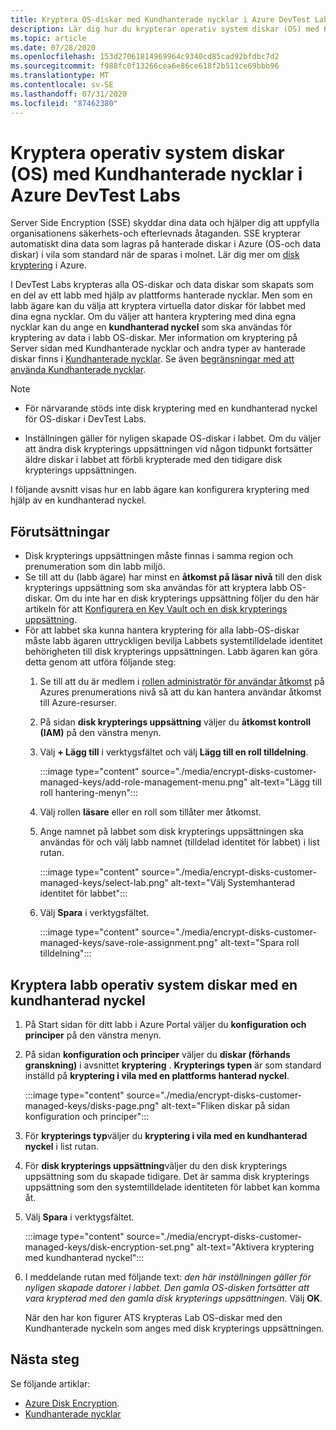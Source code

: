 ```yaml
---
title: Kryptera OS-diskar med Kundhanterade nycklar i Azure DevTest Labs
description: Lär dig hur du krypterar operativ system diskar (OS) med Kundhanterade nycklar i Azure DevTest Labs.
ms.topic: article
ms.date: 07/28/2020
ms.openlocfilehash: 153d27061814969964c9340cd85cad92bfdbc7d2
ms.sourcegitcommit: f988fc0f13266cea6e86ce618f2b511ce69bbb96
ms.translationtype: MT
ms.contentlocale: sv-SE
ms.lasthandoff: 07/31/2020
ms.locfileid: "87462380"
---
```

# <a name="encrypt-operating-system-os-disks-using-customer-managed-keys-in-azure-devtest-labs"></a>Kryptera operativ system diskar (OS) med Kundhanterade nycklar i Azure DevTest Labs
Server Side Encryption (SSE) skyddar dina data och hjälper dig att uppfylla organisationens säkerhets-och efterlevnads åtaganden. SSE krypterar automatiskt dina data som lagras på hanterade diskar i Azure (OS-och data diskar) i vila som standard när de sparas i molnet. Lär dig mer om [disk kryptering](../virtual-machines/windows/disk-encryption.md) i Azure. 

I DevTest Labs krypteras alla OS-diskar och data diskar som skapats som en del av ett labb med hjälp av plattforms hanterade nycklar. Men som en labb ägare kan du välja att kryptera virtuella dator diskar för labbet med dina egna nycklar. Om du väljer att hantera kryptering med dina egna nycklar kan du ange en **kundhanterad nyckel** som ska användas för kryptering av data i labb OS-diskar. Mer information om kryptering på Server sidan med Kundhanterade nycklar och andra typer av hanterade diskar finns i [Kundhanterade nycklar](../virtual-machines/windows/disk-encryption.md#customer-managed-keys). Se även [begränsningar med att använda Kundhanterade nycklar](/virtual-machines/windows/disks-enable-customer-managed-keys-portal.md#restrictions).


> [!NOTE]
> - För närvarande stöds inte disk kryptering med en kundhanterad nyckel för OS-diskar i DevTest Labs. 
> 
> - Inställningen gäller för nyligen skapade OS-diskar i labbet. Om du väljer att ändra disk krypterings uppsättningen vid någon tidpunkt fortsätter äldre diskar i labbet att förbli krypterade med den tidigare disk krypterings uppsättningen. 

I följande avsnitt visas hur en labb ägare kan konfigurera kryptering med hjälp av en kundhanterad nyckel.

## <a name="pre-requisites"></a>Förutsättningar

- Disk krypterings uppsättningen måste finnas i samma region och prenumeration som din labb miljö. 
- Se till att du (labb ägare) har minst en **åtkomst på läsar nivå** till den disk krypterings uppsättning som ska användas för att kryptera labb OS-diskar. Om du inte har en disk krypterings uppsättning följer du den här artikeln för att [Konfigurera en Key Vault och en disk krypterings uppsättning](../virtual-machines/windows/disks-enable-customer-managed-keys-portal.md#set-up-your-azure-key-vault). 
- För att labbet ska kunna hantera kryptering för alla labb-OS-diskar måste labb ägaren uttryckligen bevilja Labbets systemtilldelade identitet behörigheten till disk krypterings uppsättningen. Labb ägaren kan göra detta genom att utföra följande steg:
    1. Se till att du är medlem i [rollen administratör för användar åtkomst](/role-based-access-control/built-in-roles.md#user-access-administrator) på Azures prenumerations nivå så att du kan hantera användar åtkomst till Azure-resurser. 
    1. På sidan **disk krypterings uppsättning** väljer du **åtkomst kontroll (IAM)** på den vänstra menyn. 
    1. Välj **+ Lägg till** i verktygsfältet och välj **Lägg till en roll tilldelning**.  

        :::image type="content" source="./media/encrypt-disks-customer-managed-keys/add-role-management-menu.png" alt-text="Lägg till roll hantering-menyn":::
    1. Välj rollen **läsare** eller en roll som tillåter mer åtkomst. 
    1. Ange namnet på labbet som disk krypterings uppsättningen ska användas för och välj labb namnet (tilldelad identitet för labbet) i list rutan. 
    
        :::image type="content" source="./media/encrypt-disks-customer-managed-keys/select-lab.png" alt-text="Välj Systemhanterad identitet för labbet":::        
    1. Välj **Spara** i verktygsfältet. 

        :::image type="content" source="./media/encrypt-disks-customer-managed-keys/save-role-assignment.png" alt-text="Spara roll tilldelning":::
## <a name="encrypt-lab-os-disks-with-a-customer-managed-key"></a>Kryptera labb operativ system diskar med en kundhanterad nyckel 

1. På Start sidan för ditt labb i Azure Portal väljer du **konfiguration och principer** på den vänstra menyn. 
1. På sidan **konfiguration och principer** väljer du **diskar (förhands granskning)** i avsnittet **kryptering** . **Krypterings typen** är som standard inställd på **kryptering i vila med en plattforms hanterad nyckel**.

    :::image type="content" source="./media/encrypt-disks-customer-managed-keys/disks-page.png" alt-text="Fliken diskar på sidan konfiguration och principer":::
1. För **krypterings typ**väljer du **kryptering i vila med en kundhanterad nyckel** i list rutan. 
1. För **disk krypterings uppsättning**väljer du den disk krypterings uppsättning som du skapade tidigare. Det är samma disk krypterings uppsättning som den systemtilldelade identiteten för labbet kan komma åt.
1. Välj **Spara** i verktygsfältet. 

    :::image type="content" source="./media/encrypt-disks-customer-managed-keys/disk-encryption-set.png" alt-text="Aktivera kryptering med kundhanterad nyckel":::
1. I meddelande rutan med följande text: *den här inställningen gäller för nyligen skapade datorer i labbet. Den gamla OS-disken fortsätter att vara krypterad med den gamla disk krypterings uppsättningen*. Välj **OK**. 

    När den har kon figurer ATS krypteras Lab OS-diskar med den Kundhanterade nyckeln som anges med disk krypterings uppsättningen. 

## <a name="next-steps"></a>Nästa steg
Se följande artiklar: 

- [Azure Disk Encryption](../virtual-machines/windows/disk-encryption.md). 
- [Kundhanterade nycklar](../virtual-machines/windows/disk-encryption.md#customer-managed-keys) 